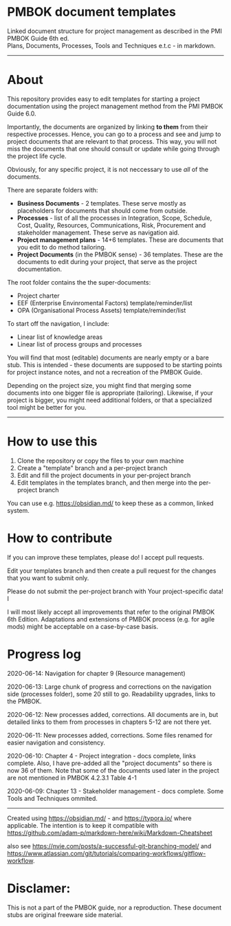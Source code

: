 # PMBOK document templates
Linked document structure for project management as described in the PMI PMBOK Guide 6th ed.  
Plans, Documents, Processes, Tools and Techniques e.t.c - in markdown.

---

# About

This repository provides easy to edit templates for starting a project documentation using the project management method from the PMI PMBOK Guide 6.0. 

Importantly, the documents are organized by linking **to them** from their respective processes. Hence, you can go to a process and see and jump to project documents that are relevant to that process. This way, you will not miss the documents that one should consult or update while going through the project life cycle.

Obviously, for any specific project, it is not neccessary to use *all* of the documents.

There are separate folders with:
- **Business Documents** - 2 templates. These serve mostly as placeholders for documents that should come from outside.
- **Processes** - list of all the processes in Integration, Scope, Schedule, Cost, Quality, Resources, Communications, Risk, Procurement and stakeholder management. These serve as navigation aid.
- **Project management plans** - 14+6 templates. These are documents that you edit to do method tailoring.
- **Project Documents** (in the PMBOK sense) - 36 templates. These are the documents to edit during your project, that serve as the project documentation. 



The root folder contains the the super-documents:
- Project charter
- EEF (Enterprise Envinromental Factors) template/reminder/list
- OPA (Organisational Process Assets) template/reminder/list



To start off the navigation, I include:

- Linear list of knowledge areas
- Linear list of process groups and processes



You will find that most (editable) documents are nearly empty or a bare stub. This is intended - these documents are supposed to be starting points for project instance notes, and not a recreation of the PMBOK Guide.  

Depending on the project size, you might find that merging some documents into one bigger file is appropriate (tailoring). Likewise, if your project is bigger, you might need additional folders, or that a specialized tool might be better for you.

------


# How to use this

1. Clone the repository or copy the files to your own machine
2. Create a "template" branch and a per-project branch
3. Edit and fill the project documents in your per-project branch
4. Edit templates in the templates branch, and then merge into the per-project branch

You can use e.g. https://obsidian.md/ to keep these as a common, linked system. 


# How to contribute

If you can improve these templates, please do! I accept pull requests.

Edit your templates branch and then create a pull request for the changes that you want to submit only.

Please do not submit the per-project branch with Your project-specific data! I

I will most likely accept all improvements that refer to the original PMBOK 6th Edition. Adaptations and extensions of PMBOK process (e.g. for agile mods) might be acceptable on a case-by-case basis.


# Progress log

2020-06-14: Navigation for  chapter 9 (Resource management)

2020-06-13: Large chunk of progress and corrections on the navigation side (processes folder), some 20 still to go. Readability upgrades, links to the PMBOK.

2020-06-12: New processes added, corrections. All documents are in, but detailed links to them from processes in chapters 5-12 are not there yet.

2020-06-11: New processes added, corrections. Some files renamed for easier navigation and consistency.

2020-06-10: Chapter 4 - Project integration - docs complete, links complete. Also, I have pre-added all the "project documents" so there is now 36 of them. Note that some of the documents used later in the project are not mentioned in PMBOK 4.2.3.1 Table 4-1

2020-06-09: Chapter 13 - Stakeholder management - docs complete. Some Tools and Techniques ommited.

---

Created using https://obsidian.md/ - and https://typora.io/ where applicable. The intention is to keep it compatible with https://github.com/adam-p/markdown-here/wiki/Markdown-Cheatsheet



also see https://nvie.com/posts/a-successful-git-branching-model/ and https://www.atlassian.com/git/tutorials/comparing-workflows/gitflow-workflow. 


# Disclamer:

This is not a part of the  PMBOK guide, nor a reproduction. These document stubs are original freeware side material.

